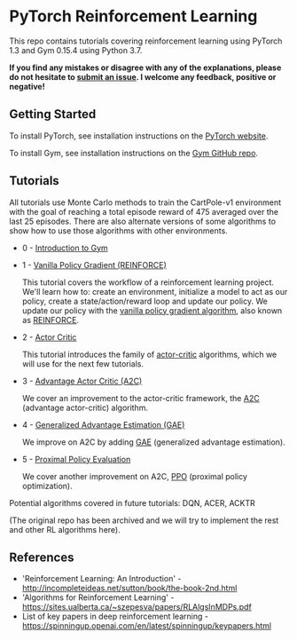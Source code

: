 # PyTorch Reinforcement Learning

This repo contains tutorials covering reinforcement learning using PyTorch 1.3 and Gym 0.15.4 using Python 3.7.

**If you find any mistakes or disagree with any of the explanations, please do not hesitate to [submit an issue](https://github.com/bentrevett/pytorch-rl/issues/new). I welcome any feedback, positive or negative!**

## Getting Started

To install PyTorch, see installation instructions on the [PyTorch website](pytorch.org).

To install Gym, see installation instructions on the [Gym GitHub repo](https://github.com/openai/gym).

## Tutorials

All tutorials use Monte Carlo methods to train the CartPole-v1 environment with the goal of reaching a total episode reward of 475 averaged over the last 25 episodes. There are also alternate versions of some algorithms to show how to use those algorithms with other environments.

* 0 - [Introduction to Gym](https://github.com/bentrevett/pytorch-rl/blob/master/0%20-%20Introduction%20to%20Gym.ipynb)

* 1 - [Vanilla Policy Gradient (REINFORCE)](https://github.com/bentrevett/pytorch-rl/blob/master/1%20-%20Vanilla%20Policy%20Gradient%20(REINFORCE)%20[CartPole].ipynb)

    This tutorial covers the workflow of a reinforcement learning project. We'll learn how to: create an environment, initialize a model to act as our policy, create a state/action/reward loop and update our policy. We update our policy with the [vanilla policy gradient algorithm](https://papers.nips.cc/paper/1713-policy-gradient-methods-for-reinforcement-learning-with-function-approximation.pdf), also known as [REINFORCE](http://www-anw.cs.umass.edu/~barto/courses/cs687/williams92simple.pdf).
    
* 2 - [Actor Critic](https://github.com/bentrevett/pytorch-rl/blob/master/2%20-%20Actor%20Critic.ipynb)

    This tutorial introduces the family of [actor-critic](https://papers.nips.cc/paper/1786-actor-critic-algorithms.pdf) algorithms, which we will use for the next few tutorials.

* 3 - [Advantage Actor Critic (A2C)](https://github.com/bentrevett/pytorch-rl/blob/master/3%20-%20Advantage%20Actor%20Critic%20(A2C)%20[CartPole].ipynb)

    We cover an improvement to the actor-critic framework, the [A2C](https://arxiv.org/abs/1602.01783) (advantage actor-critic) algorithm.
    
* 4 - [Generalized Advantage Estimation (GAE)](https://github.com/bentrevett/pytorch-rl/blob/master/4%20-%20Generalized%20Advantage%20Estimation%20(GAE)%20[CartPole].ipynb)

    We improve on A2C by adding [GAE](https://arxiv.org/abs/1506.02438) (generalized advantage estimation). 

* 5 - [Proximal Policy Evaluation](https://github.com/bentrevett/pytorch-rl/blob/master/5%20-%20Proximal%20Policy%20Optimization%20(PPO)%20[CartPole].ipynb)

    We cover another improvement on A2C, [PPO](https://arxiv.org/abs/1707.06347) (proximal policy optimization).

Potential algorithms covered in future tutorials: DQN, ACER, ACKTR 

(The original repo has been archived and we will try to implement the rest and other RL algorithms here).

## References

* 'Reinforcement Learning: An Introduction' - http://incompleteideas.net/sutton/book/the-book-2nd.html
* 'Algorithms for Reinforcement Learning' - https://sites.ualberta.ca/~szepesva/papers/RLAlgsInMDPs.pdf
* List of key papers in deep reinforcement learning - https://spinningup.openai.com/en/latest/spinningup/keypapers.html
